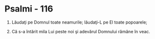 # Psalmi - 116

1. Lăudaţi pe Domnul toate neamurile; lăudaţi-L pe El toate popoarele; 

2. Că s-a întărit mila Lui peste noi şi adevărul Domnului rămâne în veac. 

